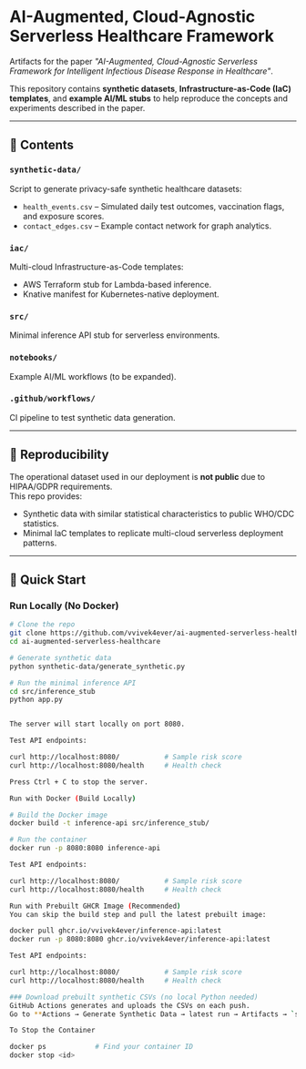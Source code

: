 # AI-Augmented, Cloud-Agnostic Serverless Healthcare Framework

Artifacts for the paper *"AI-Augmented, Cloud-Agnostic Serverless Framework for Intelligent Infectious Disease Response in Healthcare"*.

This repository contains **synthetic datasets**, **Infrastructure-as-Code (IaC) templates**, and **example AI/ML stubs** to help reproduce the concepts and experiments described in the paper.

---

## 📂 Contents

### `synthetic-data/`
Script to generate privacy-safe synthetic healthcare datasets:
- `health_events.csv` – Simulated daily test outcomes, vaccination flags, and exposure scores.
- `contact_edges.csv` – Example contact network for graph analytics.

### `iac/`
Multi-cloud Infrastructure-as-Code templates:
- AWS Terraform stub for Lambda-based inference.
- Knative manifest for Kubernetes-native deployment.

### `src/`
Minimal inference API stub for serverless environments.

### `notebooks/`
Example AI/ML workflows (to be expanded).

### `.github/workflows/`
CI pipeline to test synthetic data generation.

---

## 📜 Reproducibility

The operational dataset used in our deployment is **not public** due to HIPAA/GDPR requirements.  
This repo provides:
- Synthetic data with similar statistical characteristics to public WHO/CDC statistics.
- Minimal IaC templates to replicate multi-cloud serverless deployment patterns.

---

## 🚀 Quick Start

### Run Locally (No Docker)
```bash
# Clone the repo
git clone https://github.com/vvivek4ever/ai-augmented-serverless-healthcare.git
cd ai-augmented-serverless-healthcare

# Generate synthetic data
python synthetic-data/generate_synthetic.py

# Run the minimal inference API
cd src/inference_stub
python app.py


The server will start locally on port 8080.

Test API endpoints:

curl http://localhost:8080/           # Sample risk score
curl http://localhost:8080/health     # Health check

Press Ctrl + C to stop the server.

Run with Docker (Build Locally)

# Build the Docker image
docker build -t inference-api src/inference_stub/

# Run the container
docker run -p 8080:8080 inference-api

Test API endpoints:

curl http://localhost:8080/           # Sample risk score
curl http://localhost:8080/health     # Health check

Run with Prebuilt GHCR Image (Recommended)
You can skip the build step and pull the latest prebuilt image:

docker pull ghcr.io/vvivek4ever/inference-api:latest
docker run -p 8080:8080 ghcr.io/vvivek4ever/inference-api:latest

Test API endpoints:

curl http://localhost:8080/           # Sample risk score
curl http://localhost:8080/health     # Health check

### Download prebuilt synthetic CSVs (no local Python needed)
GitHub Actions generates and uploads the CSVs on each push.  
Go to **Actions → Generate Synthetic Data → latest run → Artifacts → `synthetic-csvs`** to download `health_events.csv` and `contact_edges.csv`.

To Stop the Container

docker ps            # Find your container ID
docker stop <id>
